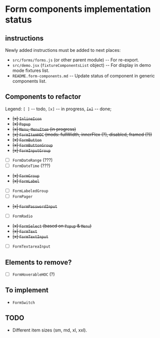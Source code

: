 # Form components implementation status

## instructions

Newly added instructions must be added to next places:

- `src/forms/forms.js` (or other parent module) -- For re-export.
- `src/demo.jsx` (`fixtureComponentsList` object) -- For display in demo mode fixtures list.
- `README.form-components.md` -- Update status of component in generic components list.

## Components to refactor

Legend: `[ ]` -- todo, `[x]` -- in progress, ~~`[x]`~~ -- done;

- ~~[x] `InlineIcon`~~
- ~~[x] `Popup`~~
- ~~[x] `Menu`, `MenuItem` (in progress)~~
- ~~[x] `FormItemHOC` (mods: fullWidth, innerFlex (\?), disabled, framed (\?))~~
- ~~[x] `FormButton`~~
- ~~[x] `FormButtonGroup`~~
- ~~[x] `FormInputGroup`~~
-   [ ] `FormDateRange` (???)
-   [ ] `FormDateTime` (???)
- ~~[x] `FormGroup`~~
- ~~[x] `FormLabel`~~
-   [ ] `FormLabeledGroup`
-   [ ] `FormPager`
- ~~[x] `FormPasswordInput`~~
-   [ ] `FormRadio`
- ~~[x] `FormSelect` (based on `Popup` & `Menu`)~~
- ~~[x] `FormText`~~
- ~~[x] `FormTextInput`~~
-   [ ] `FormTextareaInput`

## Elements to remove?

- [ ] `FormHoverableHOC` (?)

## To implement

- `FormSwitch`

## TODO

- Different item sizes (sm, md, xl, xxl).

<!--
 @changed 2020.10.30, 00:06
-->
